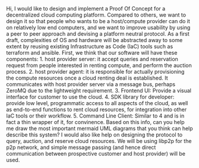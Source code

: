 Hi, I would like to design and implement a Proof Of Concept for a decentralized cloud computing platform. Compared to others, we want to design it so that people who wants to be a host/compute provider can do it on relatively low end computers, and we want to improve usability by using a peer to peer approach and devising a platform neutral protocol. As a first draft, complexities of OS and hardware will be abstracted away to some extent by reusing existing Infrastructure as Code (IaC) tools such as terraform and ansible. First, we think that our software will have these components: 1. host provider server: it accept queries and reservation request from people interested in renting compute, and perform the auction process. 2. host provider agent: it is responsible for actually provisioning the compute resources once a cloud renting deal is established. It communicates with host provider server via a message bus, perhaps ZeroMQ due to the lightweight requirement. 3. Frontend UI: Provide a visual interface for customer to use the cloud. 4. SDK library for developer: provide low level, programmatic access to all aspects of the cloud, as well as end-to-end functions to rent cloud resources, for integration into other IaC tools or their workflow. 5. Command Line Client: Similar to 4 and is in fact a thin wrapper of it, for convinence. Based on this info, can you help me draw the most important mermaid UML diagrams that you think can help describe this system? I would also like help on designing the protocol to query, auction, and reserve cloud resources. We will be using libp2p for the p2p network, and simple message passing (and hence direct communication between prospective customer and host provider) will be used.